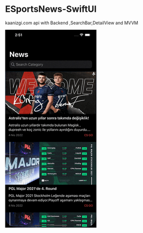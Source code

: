 # ESportsNews-SwiftUI
kaanizgi.com api with Backend ,SearchBar,DetailView and MVVM



![](https://github.com/kaanizgi/ESportsNews-SwiftUI/blob/main/ss/esport.gif?raw=true)
